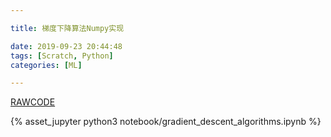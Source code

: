 ```yaml
---

title: 梯度下降算法Numpy实现

date: 2019-09-23 20:44:48
tags: [Scratch, Python]
categories: [ML]

---
```


[RAWCODE](https://raw.githubusercontent.com/qrsforever/code_blog_post/master/ML/Scratch/gradient_descent_algorithms.md)

<!-- more -->

{% asset_jupyter python3 notebook/gradient_descent_algorithms.ipynb %}

